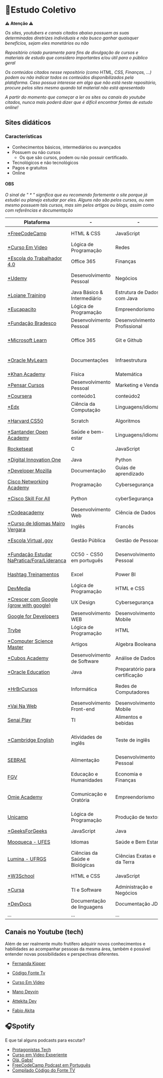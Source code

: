 # 📖Estudo Coletivo

**⚠️ Atenção ⚠️** 
    
_Os sites, youtubers e canais citados abaixo possuem as suas determinadas diretrizes individuais e não busco ganhar quaisquer benefícios, sejam eles monetários ou não_

_Repositório criado puramente para fins de divulgação de cursos e materiais de estudo que considero importantes e/ou útil para o público geral_

_Os conteúdos citados nesse repositório (como HTML, CSS, Finanças, ...) podem ou não indicar todos os conteúdos disponibilizados pela plataforma. Caso possua interesse em algo que não está neste repositório, procure pelos sites mesmo quando tal material não está apresentado_

_A partir do momento que começar a ler os sites ou canais do youtube citados, nunca mais poderá dizer que é difícil encontrar fontes de estudo online!_


## Sites didáticos

### Características

- Conhecimentos básicos, intermediários ou avançados
- Possuem ou não cursos
    - Os que são cursos, podem ou não possuir certificado.
- Tecnológicos e não tecnológicos
- Pagos e gratuitos
- Online

#### OBS

_O sinal de " * " significa que eu recomendo fortemente o site porque já estudei ou planejo estudar por eles. Alguns não são pelos cursos, ou nem mesmo possuem tais cursos, mas sim pelos artigos ou blogs, assim como com referências e documentação_

|Plataforma|-|-|-|-|-|-|-|
|-|-|-|-|-|-|-|-|
| [*FreeCodeCamp](https://www.freecodecamp.org/) | HTML & CSS | JavaScript | Python | Banco de Dados | Frameworks | Linguagem Legado |
| [*Curso Em Video](https://www.cursoemvideo.com/) | Lógica de Programação | Redes | Hardware | Programação | Inglês | Banco de Dados |
| [*Escola do Trabalhador 4.0](https://ead.escoladotrabalhador40.com.br/) | Office 365 | Finanças | Programação | Computação em Nuvem | Produtividade | IA |
| [*Udemy](https://www.udemy.com/pt/) | Desenvolvimento Pessoal | Negócios | TI, desenvolvimento e Software | Música | Marketing | Design |
| [*Loiane Training](https://loiane.training/curso/phonegap-apache-cordova) | Java Básico & Intermediário | Estrutura de Dados com Java | Angular | CRUD Angular + Spring| Ext JS 4 | Phonegap e Apache Cordova |
| [*Eucapacito](https://www.eucapacito.com.br/) | Lógica de Programação | Empreendorismo | Programação | Computação em Nuvem | Banco de Dados | IA |
| [*Fundação Bradesco](https://www.ev.org.br/) |Desenvolvimento Pessoal | Desenvolvimento Profissional | Programação | Metodologias de Aprendizagem | Negócios e Inovação | Tecnologia da Informação | 
| [*Microsoft Learn](https://learn.microsoft.com/pt-br/) | Office 365 | Git e Github | Programação | Cybersegurança | Computação em Nuvem com Azure | IA |
| [*Oracle MyLearn](https://mylearn.oracle.com/) | Documentações | Infraestrutura | Infraestrutura em Nuvem | Java | Banco de Dados SQL e Oracle Database | Certificações
| [*Khan Academy](https://pt.khanacademy.org/) | Física | Matemática | Cybersegurança | Programação | Inglês | Ciencias |
| [*Pensar Cursos](https://www.pensarcursos.com.br/) | Desenvolvimento Pessoal | Marketing e Vendas | Tecnologia da Informação | Gestão e Liderança | Medicina e Saúde | Psicologia |
| [*Coursera](https://www.coursera.org) | conteúdo1 | conteúdo2 | conteúdo3 | conteúdo4 | conteúdo5 | conteúdo6 |
| [*Edx](https://www.edx.org/) | Ciência da Computação | Linguagens/idiomas | Ciência ded Dados | Administração e Negócios | Engenharia | Humanidades |
| [*Harvard CS50](https://cs50.harvard.edu/x/2024/) | Scratch | Algoritmos | Estrutura de Dados | IA | Programação e desenvolvimento | Cybersesgurança |
| [*Santander Open Academy](https://www.santanderopenacademy.com/en/index.html) | Saúde e bem-estar | Linguagens/idiomas | Bootcamps | Negócios | Intercâmbio | Tecnologia |
| [Rocketseat](https://app.rocketseat.com.br/) | C | JavaScript | Java | Front-end e Back-end | Web Fullstack | Python |
| [*Digital Innovation One](https://web.dio.me/home) | Java | Python | AWS | Cybersegurança | .NET | Certificações |
| [*Developer Mozilla](https://developer.mozilla.org/pt-BR/) | Documentação | Guias de aprendizado | HTML | CSS | JavaScript | Web APIs |
| [Cisco Networking Academy](https://www.netacad.com/) | Programação | Cybersegurança | Networking (redes) | Ciência de Dados | IoT | Infraestrutura e Automação |
| [*Cisco Skill For All](https://skillsforall.com/) | Python | cyberSegurança | Networking (redes) | Ciência de dados | IA | Certificações |
| [*Codeacademy](https://www.codecademy.com/) | Desenvolvimento Web | Ciência de Dados | Ciência da Computação | Desenvolvimento de Jogos | IA | Desenvolvimento Mobile |
| [*Curso de Idiomas Mairo Vergara](https://curso.mairovergara.com/) | Inglês | Francês | Espanhol | Blogs | Comunidade no site | Metodologia própria |
| [*Escola Virtual .gov](https://www.escolavirtual.gov.br/) | Gestão Pública | Gestão de Pessoas | Desenvolvimento Pessoal | TI | Educação e Docência | Saúde |
| [*Fundação Estudar NaPratica/Fora/Liderança](https://www.estudar.org.br/) | CC50 - CS50 em português | Desenvolvimento Pessoal | Preparatórios | Comunicação Interpessoal | Produtividade | Vagas e Processos de emprego |
| [Hashtag Treinamentos](https://www.hashtagtreinamentos.com/) | Excel | Power BI | HTML e CSS | JavaScript | Python | Banco de Dados SQL |
| [DevMedia](https://www.devmedia.com.br/) | Lógica de Programação | HTML e CSS | JavaScript | Frameworks | Banco de Dados | Artigos |
| [*Crescer com Google (grow with google)](https://grow.google/intl/pt/) | UX Design | Cybersegurança | Apoio Técnico Google| Gestão de projetos | Marketing Digital | IA |
| [Google for Developers](https://developers.google.com/learn?hl=pt-br) | Desenvolvimento WEB | Desenvolvimento Mobile | Ciência de dados | Desenvolvimento de Jogos | Redes | IA | 
| [Trybe](https://www.betrybe.com/) | Lógica de Programação | HTML | CSS | JavaScript | Desenvolvimento Web  | IA |
| [*Computer Science Master](https://www.computersciencemaster.com.br/) | Artigos | Algebra Booleana | Desafios de HTML e CSS | Desenvolvimento de jogos | Exercícios de programação | Cursos |
| [*Cubos Academy](https://cubos.academy/#cursos) | Desenvolvimento de Software | Análise de Dados | Figma | Java | Python | Bootcamps |
| [*Oracle Education](https://education.oracle.com/pt_BR/) | Java | Preparatório para certificação | Oracle Database | Oracle Cloud | Desenvolvimento de Aplicações | Certificações Oracle |
| [*HrBrCursos](https://www.hrbrcursos.com/) | Informática | Redes de Computadores | Endereçamento IP | Sistema Operacional | Montagem e Manuntenção de Hardware | Cybersegurança |
| [*Vai Na Web](https://vainaweb.com.br/carreiras) | Desenvolvimento Front-end | Desenvolvimento Mobile | Desenvolvimento Back-end | Ciência de Dados | E-commerce | Blog |
| [Senai Play](https://play.senai.br/) | TI | Alimentos e bebidas | automação e mecatrônica | Automotiva | Eletroeletrônica | Telecomunicações |
| [*Cambridge English](https://www.cambridgeenglish.org/) | Atividades de inglês | Teste de inglês | Exame preparatório para certificação de inglês | Dicionário em inglês | Aprendizado em inglês | Blog |
| [SEBRAE](https://sebrae.com.br/sites/PortalSebrae/cursosonline) | Alimentação | Desenvolvimento Pessoal | Gestão Empresarial | Marketing Digital | Soluções Ágeis | Comunicação |
| [FGV](https://educacao-executiva.fgv.br/cursos/online) | Educação e Humanidades | Economia e Finanças | Gestão de Setores | Relações Internacionais | Tecnologia e Ciência de Dados | Liderança e pessoas |
| [Omie Academy](https://academy.omie.com.br/) | Comunicação e Oratória | Empreendorismo | Vendas | Marketing | E-commerce | Liderança e Gestão de Pessoas |
| [Unicamp](https://moocs.ggte.unicamp.br/) | Lógica de Programação | Produção de textos | Programação Android | UX e UI Design | Desenvolvimento Web | Edição e Tratamento de Imagens |
| [*GeeksForGeeks](https://www.geeksforgeeks.org/) | JavaScript | Java | Python | Tutoriais | Puzzles | Artigos |
| [Mooqueca - UFES](https://mooc.ufes.br/) | Idiomas | Saúde e Bem Estar | Educação | Comunicação e Marketing | Finanças e Vendas | Ciências Exatas |
| [Lumina - UFRGS](https://lumina.ufrgs.br/) | Ciências da Saúde e Biológicas | Ciências Exatas e da Terra | Ciências Humanas e Sociais | Linguistica e Letras| Artes | Tecnológicas e Indústria Criativa |
| [*W3School](https://www.w3schools.com/) | HTML e CSS | JavaScript | Referências | Artigos | Tutoriais | Exercícios e quizes |
| [*Cursa](https://cursa.app/pt) | TI e Software | Administração e Negócios | Idiomas | Saúde | Vestibulares | Musicais |
| [*DevDocs](https://devdocs.io) | Documentação de linguagens | Documentação JDK | Documentação JavaScript | Documentação HTML e CSS | Documentação Python | Documentação C, C++ e C# |
|...|...|...|...|...|...|...|...|


## Canais no Youtube (tech)

Além de ser realmente muito frutífero adquirir novos conhecimentos e habilidades ao acompanhar pessoas da mesma área, também é possível entender novas possibilidades e perspectivas diferentes.

- [Fernanda Kipper](https://www.youtube.com/@kipperdev)

- [Código Fonte Tv](https://www.youtube.com/@codigofontetv)

- [Curso Em Vídeo](https://www.youtube.com/c/CursoemVideo/)

- [Mano Deyvin](https://www.youtube.com/@manodeyvin)

- [Attekita Dev](https://www.youtube.com/@attekitadev)

- [Fabio Akita](https://www.youtube.com/@Akitando)

## 🎧Spotify

E que tal alguns podcasts para escutar?

- [Protagonistas Tech](https://open.spotify.com/show/5kBWlcfQXmdHR8By2A9C5X?si=304d8181d99c4725)
- [Curso em Video Experiente](https://open.spotify.com/show/5KHDGT9PeWAqX7Qstoci1y?si=1346dd5318a24d50)
- [Olá, Gabs!](https://open.spotify.com/show/094hX276k5lFzM8Ig2xpsl?si=e9cfee2139a54605)
- [FreeCodeCamp Podcast em Português](https://open.spotify.com/show/70m92At5oht4zY4f87lLEE?si=1195056447c84fbd)
- [Compilado Código do Fonte TV](https://open.spotify.com/show/7kLgm2CDG4aontuQOluFwb?si=d9298f1e1b434186)